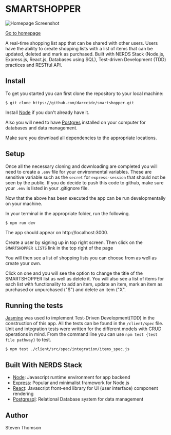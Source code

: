 # SMARTSHOPPER

![Homepage Screenshot](https://i.imgur.com/XXH9LpE.png)

[Go to homepage](https://smartshopper-final.herokuapp.com/static)

A real-time shopping list app that can be shared with other users. Users have the ability to create shopping lists with a list of items that can be updated, deleted and mark as purchased. Built with NERDS Stack (Node.js, Express.js, React.js, Databases using SQL), Test-driven Development (TDD) practices and RESTful API.

## Install

To get you started you can first clone the repository to your local machine:

```
$ git clone https://github.com/darccide/smartshopper.git

```

Install [Node](https://nodejs.org/en/download/) if you don't already have it.

Also you will need to have [Postgres](https://postgresql.org) installed on your computer for databases and data management.

Make sure you download all dependencies to the appropriate locations.

## Setup

Once all the necessary cloning and downloading are completed you will need to create a `.env` file for your environmental variables. These are sensitive variable such as the `secret` for `express-session` that should not be seen by the public. If you do decide to push this code to github, make sure your `.env` is listed in your .gitignore file.

Now that the above has been executed the app can be run developmentally on your machine.

In your terminal in the appropriate folder, run the following.

```
$ npm run dev
```

The app should appear on http://localhost:3000.

Create a user by signing up in top right screen. Then click on the `SMARTSHOPPER LISTS` link in the top right of the page

You will then see a list of shopping lists you can choose from as well as create your own.

Click on one and you will see the option to change the title of the SMARTSHOPPER list as well as delete it. You will also see a list of items for each list with functionality to add an item, update an item, mark an item as purchased or unpurchased ("\$") and delete an item ("X".

## Running the tests

[Jasmine](https://jasmine.github.io/) was used to implement Test-Driven Development(TDD) in the construction of this app. All the tests can be found in the `/client/spec` file. Unit and integration tests were written for the different models with CRUD operations in mind. From the command line you can use `npm test {test file pathway}` to test.

```
$ npm test ./client/src/spec/integration/items_spec.js
```

## Built With NERDS Stack

- [Node](https://nodejs.org/en/): Javascript runtime environment for app backend
- [Express](https://expressjs.com/): Popular and minimalist framework for Node.js
- [React](https://reactjs.org/): Javascript front-end library for UI (user interface) component rendering
- [Postgresql](https://www.postgresql.org/): Relational Database system for data management

## Author

Steven Thomson
